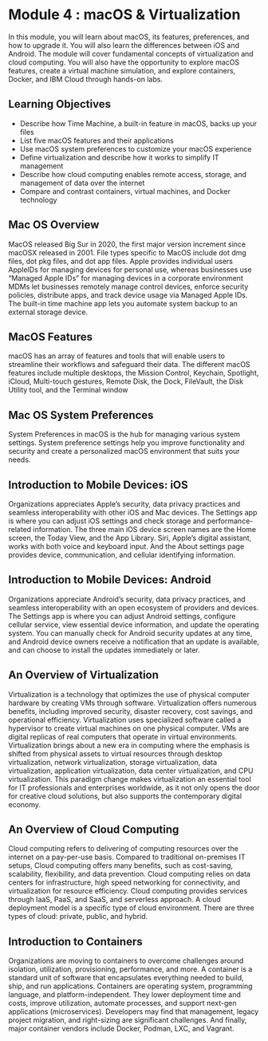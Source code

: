 # Module 4 : macOS & Virtualization
In this module, you will learn about macOS, its features, preferences, and how to upgrade it. You will also learn the differences between iOS and Android. The module will cover fundamental concepts of virtualization and cloud computing. You will also have the opportunity to explore macOS features, create a virtual machine simulation, and explore containers, Docker, and IBM Cloud through hands-on labs.

## Learning Objectives
- Describe how Time Machine, a built-in feature in macOS, backs up your files
- List five macOS features and their applications
- Use macOS system preferences to customize your macOS experience
- Define virtualization and describe how it works to simplify IT management
- Describe how cloud computing enables remote access, storage, and management of data over the internet
- Compare and contrast containers, virtual machines, and Docker technology

## Mac OS Overview
MacOS released Big Sur in 2020, the first major version increment since macOSX released in 2001. File types specific to MacOS include dot dmg files, dot pkg files, and dot app files. Apple provides individual users AppleIDs for managing devices for personal use, whereas businesses use “Managed Apple IDs” for managing devices in a corporate environment MDMs let businesses remotely manage control devices, enforce security policies, distribute apps, and track device usage via Managed Apple IDs. The built-in time machine app lets you automate system backup to an external storage device.

## MacOS Features
macOS has an array of features and tools that will enable users to streamline their workflows and safeguard their data. The different macOS features include multiple desktops, the Mission Control, Keychain, Spotlight, iCloud, Multi-touch gestures, Remote Disk, the Dock, FileVault, the Disk Utility tool, and the Terminal window

## Mac OS System Preferences
System Preferences in macOS is the hub for managing various system settings. System preference settings help you improve functionality and security and create a personalized macOS environment that suits your needs.

## Introduction to Mobile Devices: iOS
Organizations appreciates Apple’s security, data privacy practices and seamless interoperability with other iOS and Mac devices. The Settings app is where you can adjust iOS settings and check storage and performance-related information. The three main iOS device screen names are the Home screen, the Today View, and the App Library. Siri, Apple’s digital assistant, works with both voice and keyboard input. And the About settings page provides device, communication, and cellular identifying information.

## Introduction to Mobile Devices: Android
Organizations appreciate Android’s security, data privacy practices, and seamless interoperability with an open ecosystem of providers and devices. The Settings app is where you can adjust Android settings, configure cellular service, view essential device information, and update the operating system. You can manually check for Android security updates at any time, and Android device owners receive a notification that an update is available, and can choose to install the updates immediately or later.

## An Overview of Virtualization
Virtualization is a technology that optimizes the use of physical computer hardware by creating VMs through software. Virtualization offers numerous benefits, including improved security, disaster recovery, cost savings, and operational efficiency. Virtualization uses specialized software called a hypervisor to create virtual machines on one physical computer. VMs are digital replicas of real computers that operate in virtual environments. Virtualization brings about a new era in computing where the emphasis is shifted from physical assets to virtual resources through desktop virtualization, network virtualization, storage virtualization, data virtualization, application virtualization, data center virtualization, and CPU virtualization. This paradigm change makes virtualization an essential tool for IT professionals and enterprises worldwide, as it not only opens the door for creative cloud solutions, but also supports the contemporary digital economy.

## An Overview of Cloud Computing
Cloud computing refers to delivering of computing resources over the internet on a pay-per-use basis. Compared to traditional on-premises IT setups, Cloud computing offers many benefits, such as cost-saving, scalability, flexibility, and data prevention. Cloud computing relies on data centers for infrastructure, high speed networking for connectivity, and virtualization for resource efficiency. Cloud computing provides services through IaaS, PaaS, and SaaS, and serverless approach. A cloud deployment model is a specific type of cloud environment. There are three types of cloud: private, public, and hybrid.

## Introduction to Containers
Organizations are moving to containers to overcome challenges around isolation, utilization, provisioning, performance, and more. A container is a standard unit of software that encapsulates everything needed to build, ship, and run applications. Containers are operating system, programming language, and platform-independent. They lower deployment time and costs, improve utilization, automate processes, and support next-gen applications (microservices). Developers may find that management, legacy project migration, and right-sizing are significant challenges. And finally, major container vendors include Docker, Podman, LXC, and Vagrant.
